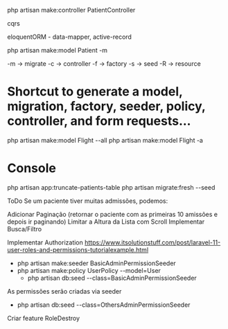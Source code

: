 php artisan make:controller PatientController

cqrs

eloquentORM - data-mapper, active-record

php artisan make:model Patient -m

-m -> migrate
-c -> controller
-f -> factory
-s -> seed
-R -> resource

# Shortcut to generate a model, migration, factory, seeder, policy, controller, and form requests...

php artisan make:model Flight --all
php artisan make:model Flight -a

# Console

php artisan app:truncate-patients-table
php artisan migrate:fresh --seed

ToDo
Se um paciente tiver muitas admissões, podemos:

Adicionar Paginação (retornar o paciente com as primeiras 10 amissões e depois ir paginando)
Limitar a Altura da Lista com Scroll
Implementar Busca/Filtro

Implementar Authorization
https://www.itsolutionstuff.com/post/laravel-11-user-roles-and-permissions-tutorialexample.html

- php artisan make:seeder BasicAdminPermissionSeeder
- php artisan make:policy UserPolicy --model=User
    - php artisan db:seed --class=BasicAdminPermissionSeeder

As permissões serão criadas via seeder

- php artisan db:seed --class=OthersAdminPermissionSeeder

Criar feature RoleDestroy
